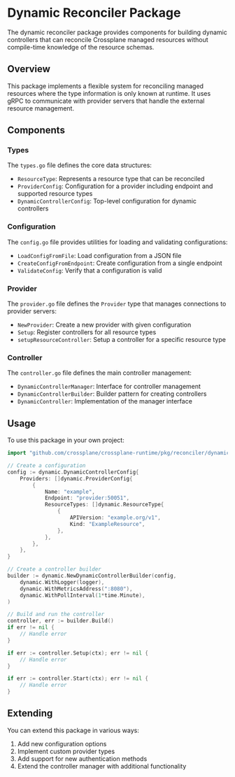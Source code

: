 # Dynamic Reconciler Package

The dynamic reconciler package provides components for building dynamic controllers that can reconcile Crossplane managed resources without compile-time knowledge of the resource schemas.

## Overview

This package implements a flexible system for reconciling managed resources where the type information is only known at runtime. It uses gRPC to communicate with provider servers that handle the external resource management.

## Components

### Types

The `types.go` file defines the core data structures:

- `ResourceType`: Represents a resource type that can be reconciled
- `ProviderConfig`: Configuration for a provider including endpoint and supported resource types
- `DynamicControllerConfig`: Top-level configuration for dynamic controllers

### Configuration

The `config.go` file provides utilities for loading and validating configurations:

- `LoadConfigFromFile`: Load configuration from a JSON file
- `CreateConfigFromEndpoint`: Create configuration from a single endpoint
- `ValidateConfig`: Verify that a configuration is valid

### Provider

The `provider.go` file defines the `Provider` type that manages connections to provider servers:

- `NewProvider`: Create a new provider with given configuration
- `Setup`: Register controllers for all resource types
- `setupResourceController`: Setup a controller for a specific resource type

### Controller

The `controller.go` file defines the main controller management:

- `DynamicControllerManager`: Interface for controller management
- `DynamicControllerBuilder`: Builder pattern for creating controllers
- `DynamicController`: Implementation of the manager interface

## Usage

To use this package in your own project:

```go
import "github.com/crossplane/crossplane-runtime/pkg/reconciler/dynamic"

// Create a configuration
config := dynamic.DynamicControllerConfig{
    Providers: []dynamic.ProviderConfig{
        {
            Name: "example",
            Endpoint: "provider:50051",
            ResourceTypes: []dynamic.ResourceType{
                {
                    APIVersion: "example.org/v1",
                    Kind: "ExampleResource",
                },
            },
        },
    },
}

// Create a controller builder
builder := dynamic.NewDynamicControllerBuilder(config,
    dynamic.WithLogger(logger),
    dynamic.WithMetricsAddress(":8080"),
    dynamic.WithPollInterval(1*time.Minute),
)

// Build and run the controller
controller, err := builder.Build()
if err != nil {
    // Handle error
}

if err := controller.Setup(ctx); err != nil {
    // Handle error
}

if err := controller.Start(ctx); err != nil {
    // Handle error
}
```

## Extending

You can extend this package in various ways:

1. Add new configuration options
2. Implement custom provider types
3. Add support for new authentication methods
4. Extend the controller manager with additional functionality